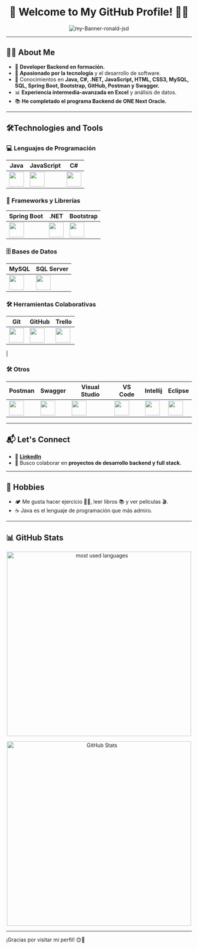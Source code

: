 <h1 align="center">🌟 Welcome to My GitHub Profile! 👋🚀</h1>

<div align="center">
        <img src="https://github.com/user-attachments/assets/6bab7f1a-f3e9-437a-96af-86a44339d0d8" alt="my-Banner-ronald-jsd">
</div>

---

## 👩‍💻 About Me

- 🔭 **Developer Backend en formación.**
- 💙 **Apasionado por la tecnología** y el desarrollo de software.
- 🌱 Conocimientos en **Java, C#, .NET, JavaScript, HTML, CSS3, MySQL, SQL, Spring Boot, Bootstrap, GitHub, Postman y Swagger.**
- 📊 **Experiencia intermedia-avanzada en Excel** y análisis de datos.
- 📚 **He completado el programa Backend de ONE Next Oracle.**

---

## 🛠️Technologies and Tools

### 💻 Lenguajes de Programación
| Java | JavaScript | C# |
|------|-----------|----|
| <img src="https://cdn.jsdelivr.net/gh/devicons/devicon/icons/java/java-original.svg" height="40"> | <img src="https://cdn.jsdelivr.net/gh/devicons/devicon/icons/javascript/javascript-original.svg" height="40"> | <img src="https://cdn.jsdelivr.net/gh/devicons/devicon/icons/csharp/csharp-original.svg" height="40"> |

### 🚀 Frameworks y Librerías
| Spring Boot | .NET | Bootstrap |
|------------|------|----------|
| <img src="https://cdn.jsdelivr.net/gh/devicons/devicon/icons/spring/spring-original.svg" height="40"> | <img src="https://cdn.jsdelivr.net/gh/devicons/devicon@latest/icons/dotnetcore/dotnetcore-original.svg" height="40"> | <img src="https://cdn.jsdelivr.net/gh/devicons/devicon/icons/bootstrap/bootstrap-original.svg" height="40"> |

### 🗄️ Bases de Datos
| MySQL | SQL Server |
|-------|-----------|
| <img src="https://cdn.jsdelivr.net/gh/devicons/devicon/icons/mysql/mysql-original.svg" height="40"> | <img src="https://cdn.jsdelivr.net/gh/devicons/devicon@latest/icons/azuresqldatabase/azuresqldatabase-original.svg" height="40"> |

### 🛠️ Herramientas Colaborativas
| Git | GitHub | Trello |
|-----|--------|--------|
| <img src="https://cdn.jsdelivr.net/gh/devicons/devicon/icons/git/git-original.svg" height="40"> | <img src="https://cdn.jsdelivr.net/gh/devicons/devicon/icons/github/github-original.svg" height="40"> | <img src="https://cdn.jsdelivr.net/gh/devicons/devicon@latest/icons/trello/trello-original.svg" height="40" />

 |

### 🛠️ Otros
| Postman | Swagger | Visual Studio | VS Code | Intellij | Eclipse |
|--------|---------|---------------|---------|---------|---------|
| <img src="https://cdn.jsdelivr.net/gh/devicons/devicon/icons/postman/postman-original.svg" height="40"> | <img src="https://cdn.jsdelivr.net/gh/devicons/devicon/icons/swagger/swagger-original.svg" height="40"> | <img src="https://cdn.jsdelivr.net/gh/devicons/devicon/icons/visualstudio/visualstudio-plain.svg" height="40"> | <img src="https://cdn.jsdelivr.net/gh/devicons/devicon/icons/vscode/vscode-original.svg" height="40"> | <img src="https://cdn.jsdelivr.net/gh/devicons/devicon@latest/icons/intellij/intellij-original.svg"  height="40" /> | <img src="https://cdn.jsdelivr.net/gh/devicons/devicon@latest/icons/eclipse/eclipse-original.svg" height="40" />


---

## 📬 Let's Connect
- 💼 **[LinkedIn](https://www.linkedin.com/in/ronald-santiago-jaime-duran/)**
- 🚀 Busco colaborar en **proyectos de desarrollo backend y full stack.**

---

## 🎉 Hobbies
- 🏕️ Me gusta hacer ejercicio 🏋️‍♂️, leer libros 📚 y ver películas 🎬.
- ☕ Java es el lenguaje de programación que más admiro.

---

## 📊 GitHub Stats
<p align="center">
    <img alt="most used languages" width="500px" src="https://github-readme-stats.vercel.app/api/top-langs/?username=Ronald-jsd&count_private=true&theme=algolia&bg_color=0,000000,130F40&layout=compact&border_radius=8&langs_count=50"/>
</p>

<p align="center">
    <img alt="GitHub Stats" width="500px" src="https://github-readme-stats.vercel.app/api?username=Ronald-jsd&show_icons=true&theme=algolia&border_radius=8"/>
</p>

---

¡Gracias por visitar mi perfil! 😊🚀
